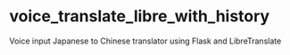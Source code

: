 # voice_translate_libre_with_history
Voice input Japanese to Chinese translator using Flask and LibreTranslate
